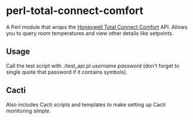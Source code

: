 perl-total-connect-comfort
==========================

A Perl module that wraps the [Honeywell Total Connect Comfort][htcc] API. Allows you to query room temperatures and view other details like setpoints.

[htcc]: https://infoeu.mytotalconnectcomfort.com/gb

## Usage

Call the test script with ./test_api.pl *username* *password* (don't forget to single quote that password if it contains symbols).

## Cacti

Also includes Cacti scripts and templates to make setting up Cacti monitoring simple.